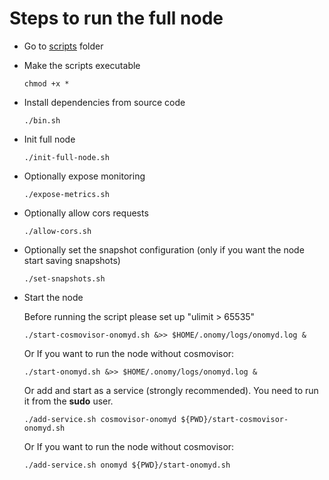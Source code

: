 # Steps to run the full node

* Go to [scripts](../scripts) folder

* Make the scripts executable

    ```
    chmod +x *
    ```

* Install dependencies from source code

    ```
    ./bin.sh
    ```

* Init full node

    ```
    ./init-full-node.sh
    ```

* Optionally expose monitoring

    ```
    ./expose-metrics.sh
    ```

* Optionally allow cors requests

    ```
    ./allow-cors.sh
    ```

* Optionally set the snapshot configuration (only if you want the node start saving snapshots)

    ```
    ./set-snapshots.sh
    ```

* Start the node

  Before running the script please set up "ulimit > 65535"

  ```
  ./start-cosmovisor-onomyd.sh &>> $HOME/.onomy/logs/onomyd.log &
  ```

  Or If you want to run the node without cosmovisor:

  ```
  ./start-onomyd.sh &>> $HOME/.onomy/logs/onomyd.log &
  ```

  Or add and start as a service (strongly recommended). You need to run it from the **sudo** user.

  ```
  ./add-service.sh cosmovisor-onomyd ${PWD}/start-cosmovisor-onomyd.sh
  ```

  Or If you want to run the node without cosmovisor:

  ```
  ./add-service.sh onomyd ${PWD}/start-onomyd.sh
  ```
